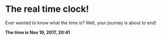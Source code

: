 # The real time clock!

Ever wanted to know what the time is? Well, your journey is about to end!

**The time is Nov 19, 2017, 20:41**